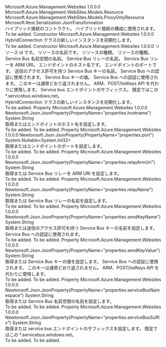 <Type Name="HybridConnection" FullName="Microsoft.Azure.Management.WebSites.Models.HybridConnection">
  <TypeSignature Language="C#" Value="public class HybridConnection : Microsoft.Azure.Management.WebSites.Models.ProxyOnlyResource" />
  <TypeSignature Language="ILAsm" Value=".class public auto ansi beforefieldinit HybridConnection extends Microsoft.Azure.Management.WebSites.Models.ProxyOnlyResource" />
  <TypeSignature Language="DocId" Value="T:Microsoft.Azure.Management.WebSites.Models.HybridConnection" />
  <TypeSignature Language="VB.NET" Value="Public Class HybridConnection&#xA;Inherits ProxyOnlyResource" />
  <TypeSignature Language="F#" Value="type HybridConnection = class&#xA;    inherit ProxyOnlyResource" />
  <AssemblyInfo>
    <AssemblyName>Microsoft.Azure.Management.Websites</AssemblyName>
    <AssemblyVersion>1.0.0.0</AssemblyVersion>
  </AssemblyInfo>
  <Base>
    <BaseTypeName>Microsoft.Azure.Management.WebSites.Models.Resource</BaseTypeName>
    <BaseTypeName FrameworkAlternate="azure-dotnet">Microsoft.Azure.Management.WebSites.Models.ProxyOnlyResource</BaseTypeName>
  </Base>
  <Interfaces />
  <Attributes>
    <Attribute>
      <AttributeName>Microsoft.Rest.Serialization.JsonTransformation</AttributeName>
    </Attribute>
  </Attributes>
  <Docs>
    <summary>
            ハイブリッド接続のコントラクト。 ハイブリッド接続の構成に使用されます。
            </summary>
    <remarks>To be added.</remarks>
  </Docs>
  <Members>
    <Member MemberName=".ctor">
      <MemberSignature Language="C#" Value="public HybridConnection ();" />
      <MemberSignature Language="ILAsm" Value=".method public hidebysig specialname rtspecialname instance void .ctor() cil managed" />
      <MemberSignature Language="DocId" Value="M:Microsoft.Azure.Management.WebSites.Models.HybridConnection.#ctor" />
      <MemberSignature Language="VB.NET" Value="Public Sub New ()" />
      <MemberType>Constructor</MemberType>
      <AssemblyInfo>
        <AssemblyName>Microsoft.Azure.Management.Websites</AssemblyName>
        <AssemblyVersion>1.0.0.0</AssemblyVersion>
      </AssemblyInfo>
      <Parameters />
      <Docs>
        <summary>
            HybridConnection クラスの新しいインスタンスを初期化します。
            </summary>
        <remarks>To be added.</remarks>
      </Docs>
    </Member>
    <Member MemberName=".ctor">
      <MemberSignature Language="C#" Value="public HybridConnection (string id = null, string name = null, string kind = null, string type = null, string serviceBusNamespace = null, string relayName = null, string relayArmUri = null, string hostname = null, Nullable&lt;int&gt; port = null, string sendKeyName = null, string sendKeyValue = null, string serviceBusSuffix = null);" />
      <MemberSignature Language="ILAsm" Value=".method public hidebysig specialname rtspecialname instance void .ctor(string id, string name, string kind, string type, string serviceBusNamespace, string relayName, string relayArmUri, string hostname, valuetype System.Nullable`1&lt;int32&gt; port, string sendKeyName, string sendKeyValue, string serviceBusSuffix) cil managed" />
      <MemberSignature Language="DocId" Value="M:Microsoft.Azure.Management.WebSites.Models.HybridConnection.#ctor(System.String,System.String,System.String,System.String,System.String,System.String,System.String,System.String,System.Nullable{System.Int32},System.String,System.String,System.String)" />
      <MemberSignature Language="VB.NET" Value="Public Sub New (Optional id As String = null, Optional name As String = null, Optional kind As String = null, Optional type As String = null, Optional serviceBusNamespace As String = null, Optional relayName As String = null, Optional relayArmUri As String = null, Optional hostname As String = null, Optional port As Nullable(Of Integer) = null, Optional sendKeyName As String = null, Optional sendKeyValue As String = null, Optional serviceBusSuffix As String = null)" />
      <MemberSignature Language="F#" Value="new Microsoft.Azure.Management.WebSites.Models.HybridConnection : string * string * string * string * string * string * string * string * Nullable&lt;int&gt; * string * string * string -&gt; Microsoft.Azure.Management.WebSites.Models.HybridConnection" Usage="new Microsoft.Azure.Management.WebSites.Models.HybridConnection (id, name, kind, type, serviceBusNamespace, relayName, relayArmUri, hostname, port, sendKeyName, sendKeyValue, serviceBusSuffix)" />
      <MemberType>Constructor</MemberType>
      <AssemblyInfo>
        <AssemblyName>Microsoft.Azure.Management.Websites</AssemblyName>
        <AssemblyVersion>1.0.0.0</AssemblyVersion>
      </AssemblyInfo>
      <Parameters>
        <Parameter Name="id" Type="System.String" />
        <Parameter Name="name" Type="System.String" />
        <Parameter Name="kind" Type="System.String" />
        <Parameter Name="type" Type="System.String" />
        <Parameter Name="serviceBusNamespace" Type="System.String" />
        <Parameter Name="relayName" Type="System.String" />
        <Parameter Name="relayArmUri" Type="System.String" />
        <Parameter Name="hostname" Type="System.String" />
        <Parameter Name="port" Type="System.Nullable&lt;System.Int32&gt;" />
        <Parameter Name="sendKeyName" Type="System.String" />
        <Parameter Name="sendKeyValue" Type="System.String" />
        <Parameter Name="serviceBusSuffix" Type="System.String" />
      </Parameters>
      <Docs>
        <param name="id">リソース id です。</param>
        <param name="name">リソースの名前です。</param>
        <param name="kind">リソースの種類。</param>
        <param name="type">リソースの種類。</param>
        <param name="serviceBusNamespace">Service Bus 名前空間の名前。</param>
        <param name="relayName">Service Bus リレーの名前。</param>
        <param name="relayArmUri">Service Bus リレーを ARM URI。</param>
        <param name="hostname">エンドポイントのホスト名です。</param>
        <param name="port">エンドポイントのポートです。</param>
        <param name="sendKeyName">送信のアクセス許可を持つ Service Bus キーの名前。 Service Bus への認証に使用されます。</param>
        <param name="sendKeyValue">Service Bus キーの値。 Service Bus への認証に使用されます。 このキーは通常どおり返されません。 ARM、POST/listKeys API を代わりに使用します。</param>
        <param name="serviceBusSuffix">Service bus エンドポイントのサフィックス。 既定ではこの *.servicebus.windows.net。</param>
        <summary>
            HybridConnection クラスの新しいインスタンスを初期化します。
            </summary>
        <remarks>To be added.</remarks>
      </Docs>
    </Member>
    <Member MemberName="Hostname">
      <MemberSignature Language="C#" Value="public string Hostname { get; set; }" />
      <MemberSignature Language="ILAsm" Value=".property instance string Hostname" />
      <MemberSignature Language="DocId" Value="P:Microsoft.Azure.Management.WebSites.Models.HybridConnection.Hostname" />
      <MemberSignature Language="VB.NET" Value="Public Property Hostname As String" />
      <MemberSignature Language="F#" Value="member this.Hostname : string with get, set" Usage="Microsoft.Azure.Management.WebSites.Models.HybridConnection.Hostname" />
      <MemberType>Property</MemberType>
      <AssemblyInfo>
        <AssemblyName>Microsoft.Azure.Management.Websites</AssemblyName>
        <AssemblyVersion>1.0.0.0</AssemblyVersion>
      </AssemblyInfo>
      <Attributes>
        <Attribute>
          <AttributeName>Newtonsoft.Json.JsonProperty(PropertyName="properties.hostname")</AttributeName>
        </Attribute>
      </Attributes>
      <ReturnValue>
        <ReturnType>System.String</ReturnType>
      </ReturnValue>
      <Docs>
        <summary>
            取得またはエンドポイントのホスト名を設定します。
            </summary>
        <value>To be added.</value>
        <remarks>To be added.</remarks>
      </Docs>
    </Member>
    <Member MemberName="Port">
      <MemberSignature Language="C#" Value="public Nullable&lt;int&gt; Port { get; set; }" />
      <MemberSignature Language="ILAsm" Value=".property instance valuetype System.Nullable`1&lt;int32&gt; Port" />
      <MemberSignature Language="DocId" Value="P:Microsoft.Azure.Management.WebSites.Models.HybridConnection.Port" />
      <MemberSignature Language="VB.NET" Value="Public Property Port As Nullable(Of Integer)" />
      <MemberSignature Language="F#" Value="member this.Port : Nullable&lt;int&gt; with get, set" Usage="Microsoft.Azure.Management.WebSites.Models.HybridConnection.Port" />
      <MemberType>Property</MemberType>
      <AssemblyInfo>
        <AssemblyName>Microsoft.Azure.Management.Websites</AssemblyName>
        <AssemblyVersion>1.0.0.0</AssemblyVersion>
      </AssemblyInfo>
      <Attributes>
        <Attribute>
          <AttributeName>Newtonsoft.Json.JsonProperty(PropertyName="properties.port")</AttributeName>
        </Attribute>
      </Attributes>
      <ReturnValue>
        <ReturnType>System.Nullable&lt;System.Int32&gt;</ReturnType>
      </ReturnValue>
      <Docs>
        <summary>
            取得またはエンドポイントのポートを設定します。
            </summary>
        <value>To be added.</value>
        <remarks>To be added.</remarks>
      </Docs>
    </Member>
    <Member MemberName="RelayArmUri">
      <MemberSignature Language="C#" Value="public string RelayArmUri { get; set; }" />
      <MemberSignature Language="ILAsm" Value=".property instance string RelayArmUri" />
      <MemberSignature Language="DocId" Value="P:Microsoft.Azure.Management.WebSites.Models.HybridConnection.RelayArmUri" />
      <MemberSignature Language="VB.NET" Value="Public Property RelayArmUri As String" />
      <MemberSignature Language="F#" Value="member this.RelayArmUri : string with get, set" Usage="Microsoft.Azure.Management.WebSites.Models.HybridConnection.RelayArmUri" />
      <MemberType>Property</MemberType>
      <AssemblyInfo>
        <AssemblyName>Microsoft.Azure.Management.Websites</AssemblyName>
        <AssemblyVersion>1.0.0.0</AssemblyVersion>
      </AssemblyInfo>
      <Attributes>
        <Attribute>
          <AttributeName>Newtonsoft.Json.JsonProperty(PropertyName="properties.relayArmUri")</AttributeName>
        </Attribute>
      </Attributes>
      <ReturnValue>
        <ReturnType>System.String</ReturnType>
      </ReturnValue>
      <Docs>
        <summary>
            取得または Service Bus リレーを ARM URI を設定します。
            </summary>
        <value>To be added.</value>
        <remarks>To be added.</remarks>
      </Docs>
    </Member>
    <Member MemberName="RelayName">
      <MemberSignature Language="C#" Value="public string RelayName { get; set; }" />
      <MemberSignature Language="ILAsm" Value=".property instance string RelayName" />
      <MemberSignature Language="DocId" Value="P:Microsoft.Azure.Management.WebSites.Models.HybridConnection.RelayName" />
      <MemberSignature Language="VB.NET" Value="Public Property RelayName As String" />
      <MemberSignature Language="F#" Value="member this.RelayName : string with get, set" Usage="Microsoft.Azure.Management.WebSites.Models.HybridConnection.RelayName" />
      <MemberType>Property</MemberType>
      <AssemblyInfo>
        <AssemblyName>Microsoft.Azure.Management.Websites</AssemblyName>
        <AssemblyVersion>1.0.0.0</AssemblyVersion>
      </AssemblyInfo>
      <Attributes>
        <Attribute>
          <AttributeName>Newtonsoft.Json.JsonProperty(PropertyName="properties.relayName")</AttributeName>
        </Attribute>
      </Attributes>
      <ReturnValue>
        <ReturnType>System.String</ReturnType>
      </ReturnValue>
      <Docs>
        <summary>
            取得または Service Bus リレーの名前を設定します。
            </summary>
        <value>To be added.</value>
        <remarks>To be added.</remarks>
      </Docs>
    </Member>
    <Member MemberName="SendKeyName">
      <MemberSignature Language="C#" Value="public string SendKeyName { get; set; }" />
      <MemberSignature Language="ILAsm" Value=".property instance string SendKeyName" />
      <MemberSignature Language="DocId" Value="P:Microsoft.Azure.Management.WebSites.Models.HybridConnection.SendKeyName" />
      <MemberSignature Language="VB.NET" Value="Public Property SendKeyName As String" />
      <MemberSignature Language="F#" Value="member this.SendKeyName : string with get, set" Usage="Microsoft.Azure.Management.WebSites.Models.HybridConnection.SendKeyName" />
      <MemberType>Property</MemberType>
      <AssemblyInfo>
        <AssemblyName>Microsoft.Azure.Management.Websites</AssemblyName>
        <AssemblyVersion>1.0.0.0</AssemblyVersion>
      </AssemblyInfo>
      <Attributes>
        <Attribute>
          <AttributeName>Newtonsoft.Json.JsonProperty(PropertyName="properties.sendKeyName")</AttributeName>
        </Attribute>
      </Attributes>
      <ReturnValue>
        <ReturnType>System.String</ReturnType>
      </ReturnValue>
      <Docs>
        <summary>
            取得または送信のアクセス許可を持つ Service Bus キーの名前を設定します。 Service Bus への認証に使用されます。
            </summary>
        <value>To be added.</value>
        <remarks>To be added.</remarks>
      </Docs>
    </Member>
    <Member MemberName="SendKeyValue">
      <MemberSignature Language="C#" Value="public string SendKeyValue { get; set; }" />
      <MemberSignature Language="ILAsm" Value=".property instance string SendKeyValue" />
      <MemberSignature Language="DocId" Value="P:Microsoft.Azure.Management.WebSites.Models.HybridConnection.SendKeyValue" />
      <MemberSignature Language="VB.NET" Value="Public Property SendKeyValue As String" />
      <MemberSignature Language="F#" Value="member this.SendKeyValue : string with get, set" Usage="Microsoft.Azure.Management.WebSites.Models.HybridConnection.SendKeyValue" />
      <MemberType>Property</MemberType>
      <AssemblyInfo>
        <AssemblyName>Microsoft.Azure.Management.Websites</AssemblyName>
        <AssemblyVersion>1.0.0.0</AssemblyVersion>
      </AssemblyInfo>
      <Attributes>
        <Attribute>
          <AttributeName>Newtonsoft.Json.JsonProperty(PropertyName="properties.sendKeyValue")</AttributeName>
        </Attribute>
      </Attributes>
      <ReturnValue>
        <ReturnType>System.String</ReturnType>
      </ReturnValue>
      <Docs>
        <summary>
            取得または Service Bus キーの値を設定します。 Service Bus への認証に使用されます。 このキーは通常どおり返されません。 ARM、POST/listKeys API を代わりに使用します。
            </summary>
        <value>To be added.</value>
        <remarks>To be added.</remarks>
      </Docs>
    </Member>
    <Member MemberName="ServiceBusNamespace">
      <MemberSignature Language="C#" Value="public string ServiceBusNamespace { get; set; }" />
      <MemberSignature Language="ILAsm" Value=".property instance string ServiceBusNamespace" />
      <MemberSignature Language="DocId" Value="P:Microsoft.Azure.Management.WebSites.Models.HybridConnection.ServiceBusNamespace" />
      <MemberSignature Language="VB.NET" Value="Public Property ServiceBusNamespace As String" />
      <MemberSignature Language="F#" Value="member this.ServiceBusNamespace : string with get, set" Usage="Microsoft.Azure.Management.WebSites.Models.HybridConnection.ServiceBusNamespace" />
      <MemberType>Property</MemberType>
      <AssemblyInfo>
        <AssemblyName>Microsoft.Azure.Management.Websites</AssemblyName>
        <AssemblyVersion>1.0.0.0</AssemblyVersion>
      </AssemblyInfo>
      <Attributes>
        <Attribute>
          <AttributeName>Newtonsoft.Json.JsonProperty(PropertyName="properties.serviceBusNamespace")</AttributeName>
        </Attribute>
      </Attributes>
      <ReturnValue>
        <ReturnType>System.String</ReturnType>
      </ReturnValue>
      <Docs>
        <summary>
            取得または Service Bus 名前空間の名前を設定します。
            </summary>
        <value>To be added.</value>
        <remarks>To be added.</remarks>
      </Docs>
    </Member>
    <Member MemberName="ServiceBusSuffix">
      <MemberSignature Language="C#" Value="public string ServiceBusSuffix { get; set; }" />
      <MemberSignature Language="ILAsm" Value=".property instance string ServiceBusSuffix" />
      <MemberSignature Language="DocId" Value="P:Microsoft.Azure.Management.WebSites.Models.HybridConnection.ServiceBusSuffix" />
      <MemberSignature Language="VB.NET" Value="Public Property ServiceBusSuffix As String" />
      <MemberSignature Language="F#" Value="member this.ServiceBusSuffix : string with get, set" Usage="Microsoft.Azure.Management.WebSites.Models.HybridConnection.ServiceBusSuffix" />
      <MemberType>Property</MemberType>
      <AssemblyInfo>
        <AssemblyName>Microsoft.Azure.Management.Websites</AssemblyName>
        <AssemblyVersion>1.0.0.0</AssemblyVersion>
      </AssemblyInfo>
      <Attributes>
        <Attribute>
          <AttributeName>Newtonsoft.Json.JsonProperty(PropertyName="properties.serviceBusSuffix")</AttributeName>
        </Attribute>
      </Attributes>
      <ReturnValue>
        <ReturnType>System.String</ReturnType>
      </ReturnValue>
      <Docs>
        <summary>
            取得または service bus エンドポイントのサフィックスを設定します。 既定ではこの *.servicebus.windows.net。
            </summary>
        <value>To be added.</value>
        <remarks>To be added.</remarks>
      </Docs>
    </Member>
  </Members>
</Type>